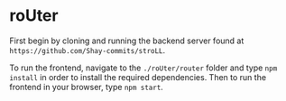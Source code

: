 # roUter

First begin by cloning and running the backend server found at `https://github.com/Shay-commits/stroLL`.

To run the frontend, navigate to the `./roUter/router` folder and type `npm install` in order to install the required dependencies. Then to run the frontend in your browser, type `npm start`.